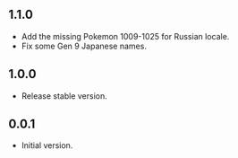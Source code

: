## 1.1.0

- Add the missing Pokemon 1009-1025 for Russian locale.
- Fix some Gen 9 Japanese names.

## 1.0.0

- Release stable version.

## 0.0.1

- Initial version.
